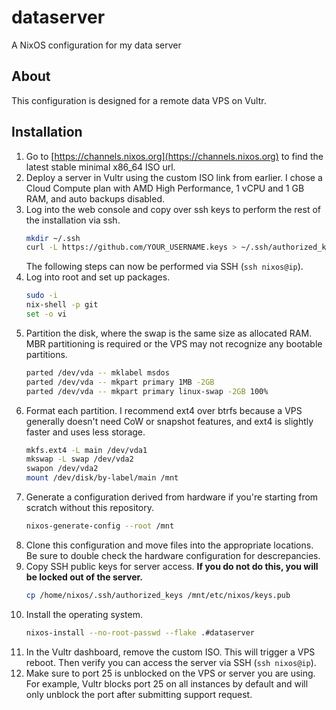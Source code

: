 # dataserver

A NixOS configuration for my data server

## About

This configuration is designed for a remote data VPS on Vultr.

## Installation

1. Go to [https://channels.nixos.org](https://channels.nixos.org) to find the latest stable minimal x86_64 ISO url.
2. Deploy a server in Vultr using the custom ISO link from earlier. I chose a Cloud Compute plan with AMD High Performance, 1 vCPU and 1 GB RAM, and auto backups disabled.
3. Log into the web console and copy over ssh keys to perform the rest of the installation via ssh.
    ```sh
    mkdir ~/.ssh
    curl -L https://github.com/YOUR_USERNAME.keys > ~/.ssh/authorized_keys
    ```
    The following steps can now be performed via SSH (`ssh nixos@ip`).
4. Log into root and set up packages.
    ```sh
    sudo -i
    nix-shell -p git
    set -o vi
5. Partition the disk, where the swap is the same size as allocated RAM. MBR partitioning is required or the VPS may not recognize any bootable partitions.
    ```sh
    parted /dev/vda -- mklabel msdos
    parted /dev/vda -- mkpart primary 1MB -2GB
    parted /dev/vda -- mkpart primary linux-swap -2GB 100%
    ```
6. Format each partition. I recommend ext4 over btrfs because a VPS generally doesn't need CoW or snapshot features, and ext4 is slightly faster and uses less storage.
    ```sh
    mkfs.ext4 -L main /dev/vda1
    mkswap -L swap /dev/vda2
    swapon /dev/vda2
    mount /dev/disk/by-label/main /mnt
    ```
7. Generate a configuration derived from hardware if you're starting from scratch without this repository.
    ```sh
    nixos-generate-config --root /mnt
    ```
8. Clone this configuration and move files into the appropriate locations. Be sure to double check the hardware configuration for descrepancies.
9. Copy SSH public keys for server access. **If you do not do this, you will be locked out of the server.**
    ```sh
    cp /home/nixos/.ssh/authorized_keys /mnt/etc/nixos/keys.pub
    ```
10. Install the operating system.
    ```sh
    nixos-install --no-root-passwd --flake .#dataserver
    ```
11. In the Vultr dashboard, remove the custom ISO. This will trigger a VPS reboot. Then verify you can access the server via SSH (`ssh nixos@ip`).
12. Make sure to port 25 is unblocked on the VPS or server you are using. For example, Vultr blocks port 25 on all instances by default and will only unblock the port after submitting support request.
